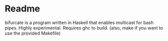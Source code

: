 Readme
======

bifurcate is a program written in Haskell that enables multicast for bash
pipes. Highly experimental. Requires ghc to build. (also, make if you want to
use the provided Makefile)
